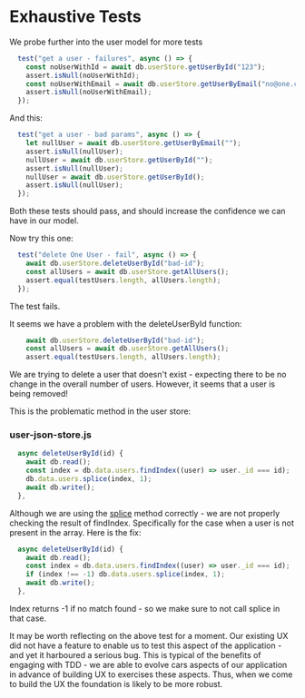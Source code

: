 # Exhaustive Tests

We probe further into the user model for more tests

~~~javascript
  test("get a user - failures", async () => {
    const noUserWithId = await db.userStore.getUserById("123");
    assert.isNull(noUserWithId);
    const noUserWithEmail = await db.userStore.getUserByEmail("no@one.com");
    assert.isNull(noUserWithEmail);
  });
~~~

And this:

~~~javascript
  test("get a user - bad params", async () => {
    let nullUser = await db.userStore.getUserByEmail("");
    assert.isNull(nullUser);
    nullUser = await db.userStore.getUserById("");
    assert.isNull(nullUser);
    nullUser = await db.userStore.getUserById();
    assert.isNull(nullUser);
  });
~~~

Both these tests should pass, and should increase the confidence we can have in our model.

Now try this one:

~~~javascript
  test("delete One User - fail", async () => {
    await db.userStore.deleteUserById("bad-id");
    const allUsers = await db.userStore.getAllUsers();
    assert.equal(testUsers.length, allUsers.length);
  });
~~~

The test fails.

It seems we have a problem with the deleteUserById function:

~~~javascript
    await db.userStore.deleteUserById("bad-id");
    const allUsers = await db.userStore.getAllUsers();
    assert.equal(testUsers.length, allUsers.length);
~~~

We are trying to delete a user that doesn't exist - expecting there to be no change in the overall number of users. However, it seems that a user is being removed!

This is the problematic method in the user store:

### user-json-store.js

~~~javascript
  async deleteUserById(id) {
    await db.read();
    const index = db.data.users.findIndex((user) => user._id === id);
    db.data.users.splice(index, 1);
    await db.write();
  },
~~~

Although we are using the [splice](https://developer.mozilla.org/en-US/docs/Web/JavaScript/Reference/Global_Objects/Array/splice) method correctly - we are not properly checking the result of findIndex. Specifically for the case when a user is not present in the array. Here is the fix:

~~~javascript
  async deleteUserById(id) {
    await db.read();
    const index = db.data.users.findIndex((user) => user._id === id);
    if (index !== -1) db.data.users.splice(index, 1);
    await db.write();
  },
~~~

Index returns -1 if no match found - so we make sure to not call splice in that case.

It may be worth reflecting on the above test for a moment. Our existing UX did not have a feature to enable us to test this aspect of the application - and yet it harboured a serious bug. This is typical of the benefits of engaging with TDD - we are able to evolve cars aspects of our application in advance of building UX to exercises these aspects. Thus, when we come to build the UX the foundation is likely to be more robust. 

